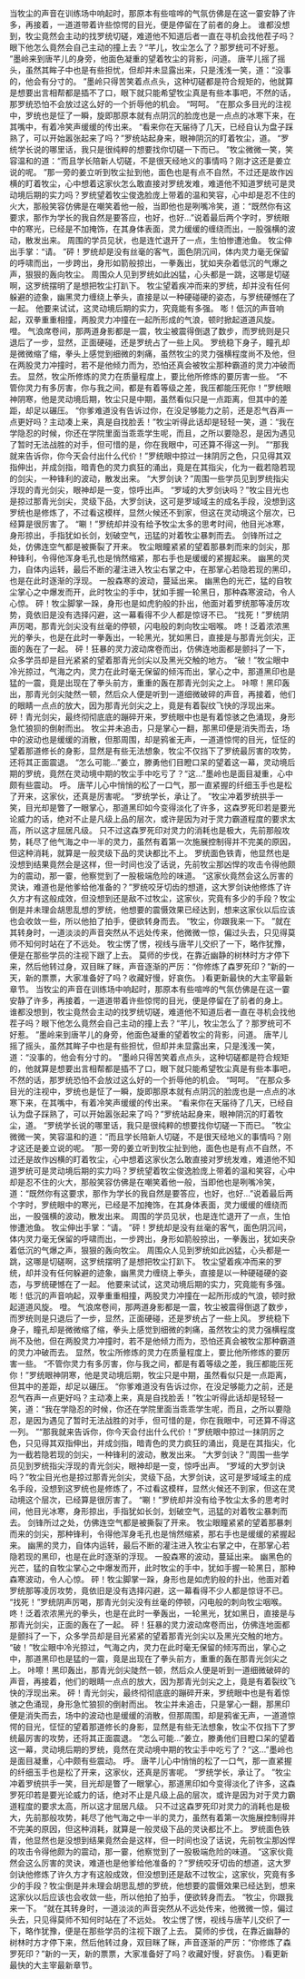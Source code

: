 当牧尘的声音在训练场中响起时，那原本有些喧哗的气氛仿佛是在这一霎安静了许多，再接着，一道道带着许些惊愕的目光，便是停留在了前者的身上。
谁都没想到，牧尘竟然会主动的找罗统切磋，难道他不知道后者一直在寻机会找他茬子吗？眼下他怎么竟然会自己主动的撞上去？“芊儿，牧尘怎么了？那罗统可不好惹。
”墨岭来到唐芊儿的身旁，他面色凝重的望着牧尘的背影，问道。
唐芊儿摇了摇头，虽然其眸子中也是有些担忧，但却并未显露出来，只是浅浅一笑，道：“没事的，他会有分寸的。
”墨岭只得苦笑着点点头，这种切磋都是符合规矩的，他就算是想要出言相帮都是插不了口，眼下就只能希望牧尘真是有些本事吧，不然的话，那罗统恐怕不会放过这么好的一个折辱他的机会。
“呵呵。
”在那众多目光的注视中，罗统也是怔了一瞬，旋即那原本就有点阴沉的脸庞也是一点点的冰寒下来，在其嘴中，有着冷笑声缓缓的传出来。
“看来你在天届待了几天，已经自认为盘子踩熟了，可以开始嚣张起来了吗？”罗统站起身来，眼神阴沉的盯着牧尘，道。
“罗统学长说的哪里话，我只是很纯粹的想要找你切磋一下而已。
”牧尘微微一笑，笑容温和的道：“而且学长陪新人切磋，不是很天经地义的事情吗？刚才这还是姜立说的呢。
”那一旁的姜立听到牧尘扯到他，面色也是有点不自然，不过还是故作凶横的盯着牧尘，心中想着这家伙怎么敢直接对罗统发难，难道他不知道罗统可是灵动境后期的实力吗？罗统望着牧尘俊逸脸庞上带着的温和笑容，心中却是忍不住的火大，那般笑容仿佛是在嘲笑着他一般，当即他也是咧嘴冷笑，道：“既然你有这要求，那作为学长的我自然是要答应，也好，也好...”说着最后两个字时，罗统眼中的寒光，已经是不加掩饰，在其身体表面，灵力缓缓的缠绕而出，一股强横的波动，散发出来。
周围的学员见状，也是连忙退开了一点，生怕惨遭池鱼。
牧尘伸出手掌：“请。
”砰！罗统却是没有丝毫的客气，面色阴沉间，体内灵力毫无保留的呼啸而出，一步跨出，身形如箭般掠出，一拳轰出，犹如夹杂着低沉的气爆之声，狠狠的轰向牧尘。
周围众人见到罗统如此凶猛，心头都是一跳，这哪是切磋啊，这罗统摆明了是想把牧尘打趴下。
牧尘望着疾冲而来的罗统，却并没有任何躲避的迹象，幽黑灵力缠绕上拳头，直接是以一种硬碰硬的姿态，与罗统硬憾在了一起。
他要来试试，这灵动境后期的实力，究竟能有多强。
嘭！低沉的声音响起，双拳重重相撞，两股灵力冲撞在一起所形成的气浪，顿时掀起道道风旋。
噔。
气浪席卷间，那两道身影都是一震，牧尘被震得倒退了数步，而罗统则是只退后了一步，显然，正面硬碰，还是罗统占了一些上风。
罗统稳下身子，瞳孔却是微微缩了缩，拳头上感觉到细微的刺痛，虽然牧尘的灵力强横程度尚不及他，但在两股灵力冲撞时，若不是他倾力而为，恐怕还真会被牧尘那种霸道的灵力冲破而去。
显然，牧尘所修炼的灵力在质量程度上，要比他所修炼的要厉害一些。
“不管你灵力有多厉害，你与我之间，都是有着等级之差，我压都能压死你！”罗统眼神阴寒，他是灵动境后期，牧尘只是中期，虽然看似只是一点距离，但其中的差距，却足以碾压。
“你爹难道没有告诉过你，在没足够能力之前，还是忍气吞声一点更好吗？主动凑上来，真是自找脸丢！”牧尘听得此话却是轻轻一笑，道：“我在学隐忍的时候，你还在学院里面当乖乖学生呢，而且，之所以要隐忍，是因为遇见了暂时无法战胜的对手，但可惜的是，你在我眼中，可还算不得这一列。
”“那我就来告诉你，你今天会付出什么代价！”罗统眼中掠过一抹阴厉之色，只见得其双指伸出，并成剑指，暗青色的灵力疯狂的涌出，竟是在其指尖，化为一截若隐若现的剑尖，一种锋利的波动，散发出来。
“大罗剑诀？”周围一些学员见到罗统指尖浮现的青光剑尖，眼神却是一变，惊呼出声。
“罗域的大罗剑诀吗？”牧尘目光也是掠过那青光剑尖，灵级下品，大罗剑诀，这可是罗域域主的成名手段，没想到这罗统也是修炼了，不过看这模样，显然火候还不到家，但这在灵动境这个层次，已经算是很厉害了。
“唰！”罗统却并没有给予牧尘太多的思考时间，他目光冰寒，身形掠出，手指犹如长剑，划破空气，迅猛的对着牧尘暴刺而去。
剑锋所过之处，仿佛连空气都是被撕裂了开来。
牧尘眼瞳紧紧的望着那暴刺而来的剑尖，那种锋利，令得他浑身毛孔也是悄然缩紧，那右手也是缓缓的紧握起来。
幽黑的灵力，自体内运转，最后不断的灌注进入牧尘右掌之中，在那掌心若隐若现的黑印，也是在此时逐渐的浮现。
一股森寒的波动，蔓延出来。
幽黑色的光芒，猛的自牧尘掌心之中爆发而开，此时牧尘的手中，犹如手握一轮黑日，那种森寒波动，令人心惊。
砰！牧尘脚掌一跺，身形也是如虎豹般的扑出，他面对着罗统那等凌厉攻势，竟依旧是没有选择闪避，这一幕看得不少人都是惊讶不已。
“找死！”罗统阴声厉喝，那青光剑尖没有丝毫的停顿，闪电般的刺向牧尘咽喉。
咚！泛着浓浓黑光的拳头，也是在此时一拳轰出，一轮黑光，犹如黑日，直接是与那青光剑尖，正面的轰在了一起。
砰！狂暴的灵力波动席卷而出，仿佛连地面都是颤抖了一下，众多学员却是目光紧紧的望着那青光剑尖以及黑光交触的地方。
“破！”牧尘眼中冷光掠过，气海之内，灵力在此时毫无保留的倾泻而出，掌心之中，那道黑印也是猛的一震，竟是出现在了拳头前方，重重的轰在那青光剑尖之上。
咔嚓！黑印轰出，那青光剑尖陡然一顿，然后众人便是听到一道细微破碎的声音，再接着，他们的眼睛一点点的放大，因为那青光剑尖之上，竟是有着裂纹飞快的浮现出来。
砰！青光剑尖，最终彻彻底底的蹦碎开来，罗统眼中也是有着惊骇之色涌现，身形急忙狼狈的倒射而出。
牧尘并未追击，只是掌心一翻，那黑印便是消失而去，场中的波动也是缓缓的消散，但那周围，却是鸦雀无声，一道道惊愕的目光，怔怔的望着那道修长的身影，显然是有些无法想象，牧尘不仅挡下了罗统最厉害的攻势，还将其正面震退。
“怎么可能...”姜立，滕勇他们目瞪口呆的望着这一幕，灵动境后期的罗统，竟然在灵动境中期的牧尘手中吃亏了？“这...”墨岭也是面目凝重，心中颇有些震动。
呼。
唐芊儿心中悄悄的松了一口气，那一直紧握的纤细玉手也是松了开来，这家伙，还真是厉害呢。
“罗统学长，承让了。
”牧尘冲着罗统拱手一笑，目光却是瞥了一眼掌心，那道黑印如今变得淡化了许多，这森罗死印若是要光论威力的话，绝对不止是凡级上品的层次，或许是因为对于灵力霸道程度的要求太高，所以这才屈居凡级。
只不过这森罗死印对灵力的消耗也是极大，先前那般攻势，耗尽了他气海之中一半的灵力，虽然有着第一次施展控制得并不完美的原因，但这种消耗，就算是一般灵级下品的灵诀都比不上。
罗统面色铁青，他显然也是没想到结果竟然会是这样，但一时间也没了话说，先前牧尘那凶悍的攻击令得他颇为的震动，那一霎，他察觉到了一股极端危险的味道。
“这家伙竟然会这么厉害的灵诀，难道也是他爹给他准备的？”罗统咬牙切齿的想道，这大罗剑诀他修炼了许久方才有这般成效，但没想到还是敌不过牧尘，这家伙，究竟有多少的手段？牧尘倒是并未理会胡思乱想的罗统，他想要的震慑效果已经达到，想来这家伙以后应该也会收敛一些，所以他拍了拍手，便欲转身而去。
“牧尘，你跟我来一下。
”就在其转身时，一道淡淡的声音突然从不远处传来，他微微一惊，偏过头去，只见得莫师不知何时站在了不远处。
牧尘愣了愣，视线与唐芊儿交织了一下，略作犹豫，便是在那些学员的注视下跟了上去。
莫师的步伐，在靠近幽静的树林时方才停下来，然后他转过身，双目眯了眯，声音逐渐的严厉：“你修炼了森罗死印？”新的一天，新的票票，大家准备好了吗？收藏好慢，好哀伤。
)看更新最快的大主宰最新章节。
当牧尘的声音在训练场中响起时，那原本有些喧哗的气氛仿佛是在这一霎安静了许多，再接着，一道道带着许些惊愕的目光，便是停留在了前者的身上。
谁都没想到，牧尘竟然会主动的找罗统切磋，难道他不知道后者一直在寻机会找他茬子吗？眼下他怎么竟然会自己主动的撞上去？“芊儿，牧尘怎么了？那罗统可不好惹。
”墨岭来到唐芊儿的身旁，他面色凝重的望着牧尘的背影，问道。
唐芊儿摇了摇头，虽然其眸子中也是有些担忧，但却并未显露出来，只是浅浅一笑，道：“没事的，他会有分寸的。
”墨岭只得苦笑着点点头，这种切磋都是符合规矩的，他就算是想要出言相帮都是插不了口，眼下就只能希望牧尘真是有些本事吧，不然的话，那罗统恐怕不会放过这么好的一个折辱他的机会。
“呵呵。
”在那众多目光的注视中，罗统也是怔了一瞬，旋即那原本就有点阴沉的脸庞也是一点点的冰寒下来，在其嘴中，有着冷笑声缓缓的传出来。
“看来你在天届待了几天，已经自认为盘子踩熟了，可以开始嚣张起来了吗？”罗统站起身来，眼神阴沉的盯着牧尘，道。
“罗统学长说的哪里话，我只是很纯粹的想要找你切磋一下而已。
”牧尘微微一笑，笑容温和的道：“而且学长陪新人切磋，不是很天经地义的事情吗？刚才这还是姜立说的呢。
”那一旁的姜立听到牧尘扯到他，面色也是有点不自然，不过还是故作凶横的盯着牧尘，心中想着这家伙怎么敢直接对罗统发难，难道他不知道罗统可是灵动境后期的实力吗？罗统望着牧尘俊逸脸庞上带着的温和笑容，心中却是忍不住的火大，那般笑容仿佛是在嘲笑着他一般，当即他也是咧嘴冷笑，道：“既然你有这要求，那作为学长的我自然是要答应，也好，也好...”说着最后两个字时，罗统眼中的寒光，已经是不加掩饰，在其身体表面，灵力缓缓的缠绕而出，一股强横的波动，散发出来。
周围的学员见状，也是连忙退开了一点，生怕惨遭池鱼。
牧尘伸出手掌：“请。
”砰！罗统却是没有丝毫的客气，面色阴沉间，体内灵力毫无保留的呼啸而出，一步跨出，身形如箭般掠出，一拳轰出，犹如夹杂着低沉的气爆之声，狠狠的轰向牧尘。
周围众人见到罗统如此凶猛，心头都是一跳，这哪是切磋啊，这罗统摆明了是想把牧尘打趴下。
牧尘望着疾冲而来的罗统，却并没有任何躲避的迹象，幽黑灵力缠绕上拳头，直接是以一种硬碰硬的姿态，与罗统硬憾在了一起。
他要来试试，这灵动境后期的实力，究竟能有多强。
嘭！低沉的声音响起，双拳重重相撞，两股灵力冲撞在一起所形成的气浪，顿时掀起道道风旋。
噔。
气浪席卷间，那两道身影都是一震，牧尘被震得倒退了数步，而罗统则是只退后了一步，显然，正面硬碰，还是罗统占了一些上风。
罗统稳下身子，瞳孔却是微微缩了缩，拳头上感觉到细微的刺痛，虽然牧尘的灵力强横程度尚不及他，但在两股灵力冲撞时，若不是他倾力而为，恐怕还真会被牧尘那种霸道的灵力冲破而去。
显然，牧尘所修炼的灵力在质量程度上，要比他所修炼的要厉害一些。
“不管你灵力有多厉害，你与我之间，都是有着等级之差，我压都能压死你！”罗统眼神阴寒，他是灵动境后期，牧尘只是中期，虽然看似只是一点距离，但其中的差距，却足以碾压。
“你爹难道没有告诉过你，在没足够能力之前，还是忍气吞声一点更好吗？主动凑上来，真是自找脸丢！”牧尘听得此话却是轻轻一笑，道：“我在学隐忍的时候，你还在学院里面当乖乖学生呢，而且，之所以要隐忍，是因为遇见了暂时无法战胜的对手，但可惜的是，你在我眼中，可还算不得这一列。
”“那我就来告诉你，你今天会付出什么代价！”罗统眼中掠过一抹阴厉之色，只见得其双指伸出，并成剑指，暗青色的灵力疯狂的涌出，竟是在其指尖，化为一截若隐若现的剑尖，一种锋利的波动，散发出来。
“大罗剑诀？”周围一些学员见到罗统指尖浮现的青光剑尖，眼神却是一变，惊呼出声。
“罗域的大罗剑诀吗？”牧尘目光也是掠过那青光剑尖，灵级下品，大罗剑诀，这可是罗域域主的成名手段，没想到这罗统也是修炼了，不过看这模样，显然火候还不到家，但这在灵动境这个层次，已经算是很厉害了。
“唰！”罗统却并没有给予牧尘太多的思考时间，他目光冰寒，身形掠出，手指犹如长剑，划破空气，迅猛的对着牧尘暴刺而去。
剑锋所过之处，仿佛连空气都是被撕裂了开来。
牧尘眼瞳紧紧的望着那暴刺而来的剑尖，那种锋利，令得他浑身毛孔也是悄然缩紧，那右手也是缓缓的紧握起来。
幽黑的灵力，自体内运转，最后不断的灌注进入牧尘右掌之中，在那掌心若隐若现的黑印，也是在此时逐渐的浮现。
一股森寒的波动，蔓延出来。
幽黑色的光芒，猛的自牧尘掌心之中爆发而开，此时牧尘的手中，犹如手握一轮黑日，那种森寒波动，令人心惊。
砰！牧尘脚掌一跺，身形也是如虎豹般的扑出，他面对着罗统那等凌厉攻势，竟依旧是没有选择闪避，这一幕看得不少人都是惊讶不已。
“找死！”罗统阴声厉喝，那青光剑尖没有丝毫的停顿，闪电般的刺向牧尘咽喉。
咚！泛着浓浓黑光的拳头，也是在此时一拳轰出，一轮黑光，犹如黑日，直接是与那青光剑尖，正面的轰在了一起。
砰！狂暴的灵力波动席卷而出，仿佛连地面都是颤抖了一下，众多学员却是目光紧紧的望着那青光剑尖以及黑光交触的地方。
“破！”牧尘眼中冷光掠过，气海之内，灵力在此时毫无保留的倾泻而出，掌心之中，那道黑印也是猛的一震，竟是出现在了拳头前方，重重的轰在那青光剑尖之上。
咔嚓！黑印轰出，那青光剑尖陡然一顿，然后众人便是听到一道细微破碎的声音，再接着，他们的眼睛一点点的放大，因为那青光剑尖之上，竟是有着裂纹飞快的浮现出来。
砰！青光剑尖，最终彻彻底底的蹦碎开来，罗统眼中也是有着惊骇之色涌现，身形急忙狼狈的倒射而出。
牧尘并未追击，只是掌心一翻，那黑印便是消失而去，场中的波动也是缓缓的消散，但那周围，却是鸦雀无声，一道道惊愕的目光，怔怔的望着那道修长的身影，显然是有些无法想象，牧尘不仅挡下了罗统最厉害的攻势，还将其正面震退。
“怎么可能...”姜立，滕勇他们目瞪口呆的望着这一幕，灵动境后期的罗统，竟然在灵动境中期的牧尘手中吃亏了？“这...”墨岭也是面目凝重，心中颇有些震动。
呼。
唐芊儿心中悄悄的松了一口气，那一直紧握的纤细玉手也是松了开来，这家伙，还真是厉害呢。
“罗统学长，承让了。
”牧尘冲着罗统拱手一笑，目光却是瞥了一眼掌心，那道黑印如今变得淡化了许多，这森罗死印若是要光论威力的话，绝对不止是凡级上品的层次，或许是因为对于灵力霸道程度的要求太高，所以这才屈居凡级。
只不过这森罗死印对灵力的消耗也是极大，先前那般攻势，耗尽了他气海之中一半的灵力，虽然有着第一次施展控制得并不完美的原因，但这种消耗，就算是一般灵级下品的灵诀都比不上。
罗统面色铁青，他显然也是没想到结果竟然会是这样，但一时间也没了话说，先前牧尘那凶悍的攻击令得他颇为的震动，那一霎，他察觉到了一股极端危险的味道。
“这家伙竟然会这么厉害的灵诀，难道也是他爹给他准备的？”罗统咬牙切齿的想道，这大罗剑诀他修炼了许久方才有这般成效，但没想到还是敌不过牧尘，这家伙，究竟有多少的手段？牧尘倒是并未理会胡思乱想的罗统，他想要的震慑效果已经达到，想来这家伙以后应该也会收敛一些，所以他拍了拍手，便欲转身而去。
“牧尘，你跟我来一下。
”就在其转身时，一道淡淡的声音突然从不远处传来，他微微一惊，偏过头去，只见得莫师不知何时站在了不远处。
牧尘愣了愣，视线与唐芊儿交织了一下，略作犹豫，便是在那些学员的注视下跟了上去。
莫师的步伐，在靠近幽静的树林时方才停下来，然后他转过身，双目眯了眯，声音逐渐的严厉：“你修炼了森罗死印？”新的一天，新的票票，大家准备好了吗？收藏好慢，好哀伤。
)看更新最快的大主宰最新章节。
